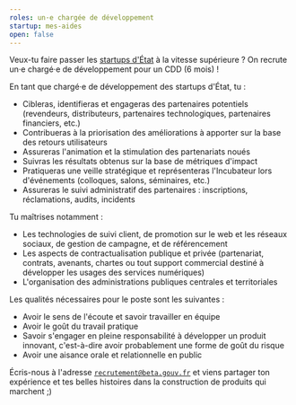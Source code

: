 ```yaml
---
roles: un·e chargée de développement
startup: mes-aides
open: false
---
```


Veux-tu faire passer les [startups d'État](https://beta.gouv.fr/startups/) à la vitesse supérieure ? On recrute un·e chargé·e de développement pour un CDD (6 mois) !

<!--more-->

En tant que chargé·e de développement des startups d'État, tu :

- Cibleras, identifieras et engageras des partenaires potentiels (revendeurs, distributeurs, partenaires technologiques, partenaires financiers, etc.)
- Contribueras à la priorisation des améliorations à apporter sur la base des retours utilisateurs
- Assureras l'animation et la stimulation des partenariats noués
- Suivras les résultats obtenus sur la base de métriques d'impact
- Pratiqueras une veille stratégique et représenteras l'Incubateur lors d'événements (colloques, salons, séminaires, etc.)
- Assureras le suivi administratif des partenaires : inscriptions, réclamations, audits, incidents

Tu maîtrises notamment :

- Les technologies de suivi client, de promotion sur le web et les réseaux sociaux, de gestion de campagne, et de référencement
- Les aspects de contractualisation publique et privée (partenariat, contrats, avenants, chartes ou tout support commercial destiné à développer les usages des services numériques)
- L'organisation des administrations publiques centrales et territoriales

Les qualités nécessaires pour le poste sont les suivantes :

- Avoir le sens de l'écoute et savoir travailler en équipe
- Avoir le goût du travail pratique
- Savoir s'engager en pleine responsabilité à développer un produit innovant, c'est-à-dire avoir probablement une forme de goût du risque
- Avoir une aisance orale et relationnelle en public

Écris-nous à l'adresse [`recrutement@beta.gouv.fr`](mailto:recrutement@beta.gouv.fr) et viens partager ton expérience et tes belles histoires dans la construction de produits qui marchent ;)
